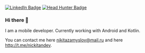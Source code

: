 [![LinkedIn Badge](https://img.shields.io/badge/LinkedIn-Profile-informational?style=flat&logo=linkedin&logoColor=white&color=0D76A8)](https://www.linkedin.com/in/nikita-zamyslov)
[![Head Hunter Badge](https://img.shields.io/badge/HeadHunter-Profile-informational?7857057827?style=flat&logo=linkedin&logoColor=white&color=0D76A8)](https://spb.hh.ru/resume/209724f2ff0909bbc30039ed1f683454673268)
### Hi there 👋
I am a mobile developer. Currently working with Android and Kotlin.

You can contact me here nikitazamyslov@mail.ru and here http://t.me/nickitandev.
